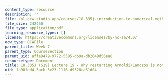 ```yaml
---
content_type: resource
description: ''
file: /ol-ocw-studio-app/courses/18-335j-introduction-to-numerical-methods-spring-2019/fa98fed43acb3e2311f6d9328ca31d04_MIT18_335JS19_lec19.pdf
file_size: 242450
file_type: application/pdf
learning_resource_types: []
license: https://creativecommons.org/licenses/by-nc-sa/4.0/
ocw_type: OCWFile
parent_title: Week 7
parent_type: CourseSection
parent_uid: affe9479-9772-5585-db9a-db2649d56ea8
resourcetype: Document
title: 18.335J (S19) Lecture 19 - Why restarting Arnoldi/Lanczos is not trivial
uid: fa98fed4-3acb-3e23-11f6-d9328ca31d04
---
```

